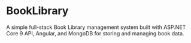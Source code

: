 # BookLibrary
A simple full-stack Book Library management system built with ASP.NET Core 9 API, Angular, and MongoDB for storing and managing book data.
